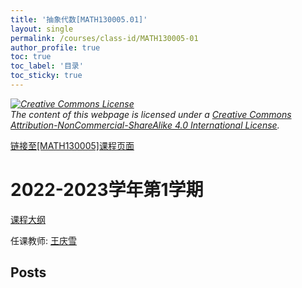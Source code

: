 ```yaml
---
title: '抽象代数[MATH130005.01]'
layout: single
permalink: /courses/class-id/MATH130005-01
author_profile: true
toc: true
toc_label: '目录'
toc_sticky: true
---
```



<div class='notice--warning'>
	<p><i><a rel='license' href='http://creativecommons.org/licenses/by-nc-sa/4.0/'><img alt='Creative Commons License' style='border-width:0' src='https://i.creativecommons.org/l/by-nc-sa/4.0/88x31.png' /></a><br /> The content of this webpage is licensed under a <a rel='license' href='http://creativecommons.org/licenses/by-nc-sa/4.0/'>Creative Commons Attribution-NonCommercial-ShareAlike 4.0 International License</a>.</i></p>
</div>

<a href='https://fdu-math.github.io/courses/MATH130005'>链接至[MATH130005]课程页面</a>


# 2022-2023学年第1学期
<a href='https://fdu-math.github.io/courses/syllabus/MATH130005.01-2022-2023-1 (Encrypted).pdf'>课程大纲</a>

任课教师: <a href='https://fdu-math.github.io/teachers/王庆雪'>王庆雪</a>


## Posts

